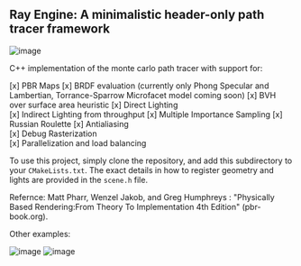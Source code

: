 ## Ray Engine: A minimalistic header-only path tracer framework

![image](./images/000.png)

C++ implementation of the monte carlo path tracer with support for:

[x] PBR Maps
[x] BRDF evaluation (currently only Phong Specular and Lambertian, Torrance-Sparrow Microfacet model coming soon)
[x] BVH over surface area heuristic
[x] Direct Lighting  
[x] Indirect Lighting from throughput
[x] Multiple Importance Sampling
[x] Russian Roulette
[x] Antialiasing  
[x] Debug Rasterization  
[x] Parallelization and load balancing

To use this project, simply clone the repository, and add this subdirectory to your `CMakeLists.txt`. 
The exact details in how to register geometry and lights are provided in the `scene.h` file.

Refernce: Matt Pharr, Wenzel Jakob, and Greg Humphreys : "Physically Based Rendering:From Theory To Implementation 4th Edition" (pbr-book.org).

Other examples:

![image](./images/002.png)
![image](./images/006.png)